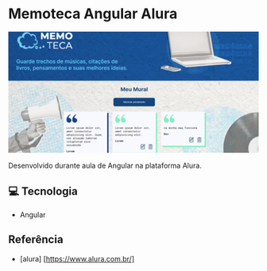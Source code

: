 # Memoteca Angular Alura

![preview](./.github/preview.png)


Desenvolvido durante aula de Angular na plataforma Alura.


## 💻 Tecnologia

- Angular


## Referência

- [alura] [https://www.alura.com.br/]




